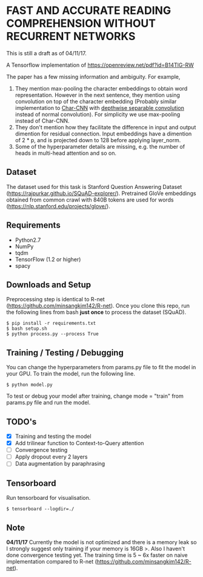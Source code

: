 # FAST AND ACCURATE READING COMPREHENSION WITHOUT RECURRENT NETWORKS
This is still a draft as of 04/11/17.

A Tensorflow implementation of https://openreview.net/pdf?id=B14TlG-RW

The paper has a few missing information and ambiguity. For example,
1.  They mention max-pooling the character embeddings to obtain word representation. However in the next sentence, they mention using convolution on top of the character embedding (Probably similar implementation to [Char-CNN](https://arxiv.org/pdf/1508.06615.pdf) with [depthwise separable convolution](https://arxiv.org/pdf/1610.02357.pdf) instead of normal convolution). For simplicity we use max-pooling instead of Char-CNN.
2.  They don't mention how they facilitate the difference in input and output dimention for residual connection. Input embeddings have a dimention of 2 * p, and is projected down to 128 before applying layer_norm.
3.  Some of the hyperparameter details are missing, e.g. the number of heads in multi-head attention and so on.

## Dataset
The dataset used for this task is Stanford Question Answering Dataset (https://rajpurkar.github.io/SQuAD-explorer/). Pretrained GloVe embeddings obtained from common crawl with 840B tokens are used for words (https://nlp.stanford.edu/projects/glove/).

## Requirements
  * Python2.7
  * NumPy
  * tqdm
  * TensorFlow (1.2 or higher)
  * spacy

## Downloads and Setup
Preprocessing step is identical to R-net (https://github.com/minsangkim142/R-net). Once you clone this repo, run the following lines from bash **just once** to process the dataset (SQuAD).
```shell
$ pip install -r requirements.txt
$ bash setup.sh
$ python process.py --process True
```

## Training / Testing / Debugging
You can change the hyperparameters from params.py file to fit the model in your GPU. To train the model, run the following line.
```shell
$ python model.py
```
To test or debug your model after training, change mode = "train" from params.py file and run the model.

## TODO's
- [x] Training and testing the model
- [x] Add trilinear function to Context-to-Query attention
- [ ] Convergence testing
- [ ] Apply dropout every 2 layers
- [ ] Data augmentation by paraphrasing

## Tensorboard
Run tensorboard for visualisation.
```shell
$ tensorboard --logdir=./
```

## Note
**04/11/17**
Currently the model is not optimized and there is a memory leak so I strongly suggest only training if your memory is 16GB >. Also I haven't done convergence testing yet. The training time is 5 ~ 6x faster on naive implementation compared to R-net (https://github.com/minsangkim142/R-net).
